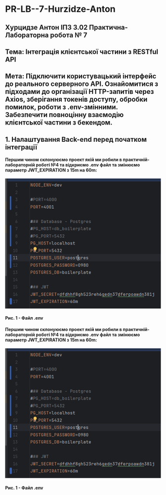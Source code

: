 # PR-LB--7-Hurzidze-Anton
## Хурцидзе Антон IПЗ 3.02 Практична-Лабораторна робота № 7

## Тема: Інтеграція клієнтської частини з RESTful API
## Мета: Підключити користувацький інтерфейс до реального серверного API. Ознайомитися з підходами до організації HTTP-запитів через Axios, зберігання токенів доступу, обробки помилок, роботи з .env-змінними. Забезпечити повноцінну взаємодію клієнтської частини з бекендом.

## 1. Налаштування Back-end перед початком інтеграції

#### Першим чином склонуюємо проект якій ми робили в практичній-лабораторній роботі №4 та відкриємо .env файл та змінюємо параметр JWT_EXPIRATION з 15m на 60m:
![1](https://github.com/GAMECHl/PR-LB--7-Hurzidze-Anton/blob/main/1.png)
#### Рис. 1 - Файл .env 

#### Першим чином склонуюємо проект якій ми робили в практичній-лабораторній роботі №4 та відкриємо .env файл та змінюємо параметр JWT_EXPIRATION з 15m на 60m:
![1](https://github.com/GAMECHl/PR-LB--7-Hurzidze-Anton/blob/main/1.png)
#### Рис. 1 - Файл .env
